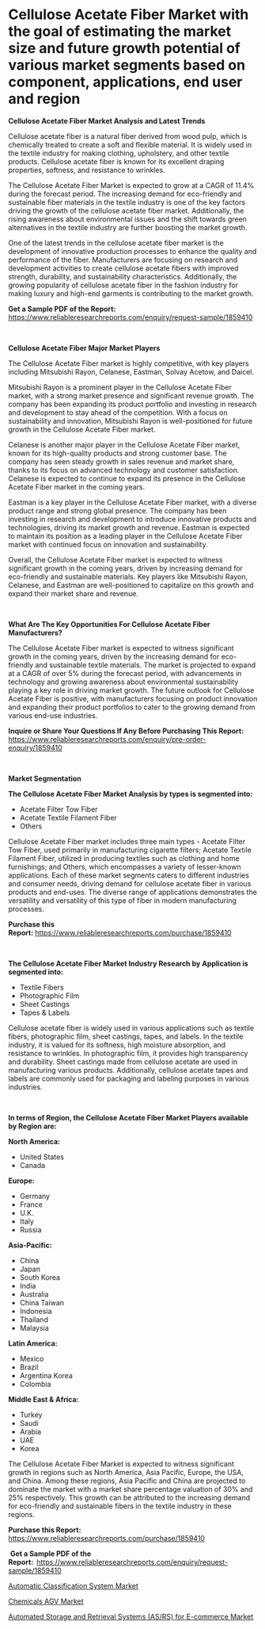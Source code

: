 <p><h1>Cellulose Acetate Fiber Market with the goal of estimating the market size and future growth potential of various market segments based on component, applications, end user and region</h1></p><p><strong>Cellulose Acetate Fiber Market Analysis and Latest Trends</strong></p>
<p><p>Cellulose acetate fiber is a natural fiber derived from wood pulp, which is chemically treated to create a soft and flexible material. It is widely used in the textile industry for making clothing, upholstery, and other textile products. Cellulose acetate fiber is known for its excellent draping properties, softness, and resistance to wrinkles.</p><p>The Cellulose Acetate Fiber Market is expected to grow at a CAGR of 11.4% during the forecast period. The increasing demand for eco-friendly and sustainable fiber materials in the textile industry is one of the key factors driving the growth of the cellulose acetate fiber market. Additionally, the rising awareness about environmental issues and the shift towards green alternatives in the textile industry are further boosting the market growth.</p><p>One of the latest trends in the cellulose acetate fiber market is the development of innovative production processes to enhance the quality and performance of the fiber. Manufacturers are focusing on research and development activities to create cellulose acetate fibers with improved strength, durability, and sustainability characteristics. Additionally, the growing popularity of cellulose acetate fiber in the fashion industry for making luxury and high-end garments is contributing to the market growth.</p></p>
<p><strong>Get a Sample PDF of the Report:&nbsp;</strong> <a href="https://www.reliableresearchreports.com/enquiry/request-sample/1859410">https://www.reliableresearchreports.com/enquiry/request-sample/1859410</a></p>
<p>&nbsp;</p>
<p><strong>Cellulose Acetate Fiber Major Market Players</strong></p>
<p><p>The Cellulose Acetate Fiber market is highly competitive, with key players including Mitsubishi Rayon, Celanese, Eastman, Solvay Acetow, and Daicel.</p><p>Mitsubishi Rayon is a prominent player in the Cellulose Acetate Fiber market, with a strong market presence and significant revenue growth. The company has been expanding its product portfolio and investing in research and development to stay ahead of the competition. With a focus on sustainability and innovation, Mitsubishi Rayon is well-positioned for future growth in the Cellulose Acetate Fiber market.</p><p>Celanese is another major player in the Cellulose Acetate Fiber market, known for its high-quality products and strong customer base. The company has seen steady growth in sales revenue and market share, thanks to its focus on advanced technology and customer satisfaction. Celanese is expected to continue to expand its presence in the Cellulose Acetate Fiber market in the coming years.</p><p>Eastman is a key player in the Cellulose Acetate Fiber market, with a diverse product range and strong global presence. The company has been investing in research and development to introduce innovative products and technologies, driving its market growth and revenue. Eastman is expected to maintain its position as a leading player in the Cellulose Acetate Fiber market with continued focus on innovation and sustainability.</p><p>Overall, the Cellulose Acetate Fiber market is expected to witness significant growth in the coming years, driven by increasing demand for eco-friendly and sustainable materials. Key players like Mitsubishi Rayon, Celanese, and Eastman are well-positioned to capitalize on this growth and expand their market share and revenue.</p></p>
<p>&nbsp;</p>
<p><strong>What Are The Key Opportunities For Cellulose Acetate Fiber Manufacturers?</strong></p>
<p><p>The Cellulose Acetate Fiber market is expected to witness significant growth in the coming years, driven by the increasing demand for eco-friendly and sustainable textile materials. The market is projected to expand at a CAGR of over 5% during the forecast period, with advancements in technology and growing awareness about environmental sustainability playing a key role in driving market growth. The future outlook for Cellulose Acetate Fiber is positive, with manufacturers focusing on product innovation and expanding their product portfolios to cater to the growing demand from various end-use industries.</p></p>
<p><strong>Inquire or Share Your Questions If Any Before Purchasing This Report:</strong> <a href="https://www.reliableresearchreports.com/enquiry/pre-order-enquiry/1859410">https://www.reliableresearchreports.com/enquiry/pre-order-enquiry/1859410</a></p>
<p>&nbsp;</p>
<p><strong>Market Segmentation</strong></p>
<p><strong>The Cellulose Acetate Fiber Market Analysis by types is segmented into:</strong></p>
<p><ul><li>Acetate Filter Tow Fiber</li><li>Acetate Textile Filament Fiber</li><li>Others</li></ul></p>
<p><p>Cellulose Acetate Fiber market includes three main types - Acetate Filter Tow Fiber, used primarily in manufacturing cigarette filters; Acetate Textile Filament Fiber, utilized in producing textiles such as clothing and home furnishings; and Others, which encompasses a variety of lesser-known applications. Each of these market segments caters to different industries and consumer needs, driving demand for cellulose acetate fiber in various products and end-uses. The diverse range of applications demonstrates the versatility and versatility of this type of fiber in modern manufacturing processes.</p></p>
<p><strong>Purchase this Report:&nbsp;</strong><a href="https://www.reliableresearchreports.com/purchase/1859410">https://www.reliableresearchreports.com/purchase/1859410</a></p>
<p>&nbsp;</p>
<p><strong>The Cellulose Acetate Fiber Market Industry Research by Application is segmented into:</strong></p>
<p><ul><li>Textile Fibers</li><li>Photographic Film</li><li>Sheet Castings</li><li>Tapes & Labels</li></ul></p>
<p><p>Cellulose acetate fiber is widely used in various applications such as textile fibers, photographic film, sheet castings, tapes, and labels. In the textile industry, it is valued for its softness, high moisture absorption, and resistance to wrinkles. In photographic film, it provides high transparency and durability. Sheet castings made from cellulose acetate are used in manufacturing various products. Additionally, cellulose acetate tapes and labels are commonly used for packaging and labeling purposes in various industries.</p></p>
<p>&nbsp;</p>
<p><strong>In terms of Region, the Cellulose Acetate Fiber Market Players available by Region are:</strong></p>
<p>
    <p> <strong> North America: </strong>
        <ul>
            <li>United States</li>
            <li>Canada</li>
        </ul>
        </p> 
    <p> <strong> Europe: </strong>
        <ul>
            <li>Germany</li>
            <li>France</li>
            <li>U.K.</li>
            <li>Italy</li>
            <li>Russia</li>
        </ul>
        </p> 
    <p> <strong> Asia-Pacific: </strong>
        <ul>
            <li>China</li>
            <li>Japan</li>
            <li>South Korea</li>
            <li>India</li>
            <li>Australia</li>
            <li>China Taiwan</li>
            <li>Indonesia</li>
            <li>Thailand</li>
            <li>Malaysia</li>
        </ul>
        </p> 
    <p> <strong> Latin America: </strong>
        <ul>
            <li>Mexico</li>
            <li>Brazil</li>
            <li>Argentina Korea</li>
            <li>Colombia</li>
        </ul>
        </p> 
    <p> <strong> Middle East & Africa: </strong>
        <ul>
            <li>Turkey</li>
            <li>Saudi</li>
            <li>Arabia</li>
            <li>UAE</li>
            <li>Korea</li>
        </ul>
    </p>
    </p>
<p><p>The Cellulose Acetate Fiber Market is expected to witness significant growth in regions such as North America, Asia Pacific, Europe, the USA, and China. Among these regions, Asia Pacific and China are projected to dominate the market with a market share percentage valuation of 30% and 25% respectively. This growth can be attributed to the increasing demand for eco-friendly and sustainable fibers in the textile industry in these regions.</p></p>
<p><strong>Purchase this Report: </strong><a href="https://www.reliableresearchreports.com/purchase/1859410">https://www.reliableresearchreports.com/purchase/1859410</a></p>
<p>&nbsp;<strong>Get a Sample PDF of the Report:&nbsp;&nbsp;</strong><a href="https://www.reliableresearchreports.com/enquiry/request-sample/1859410">https://www.reliableresearchreports.com/enquiry/request-sample/1859410</a></p>
<p><strong></strong></p>
<p><p><a href="https://view.publitas.com/reportprime-1/automatic-classification-system-market-size-2023-2030-global-industrial-analysis-key-geographical-regions-market-share-top-key-players-product-types-and-forecast-research-report/">Automatic Classification System Market</a></p><p><a href="https://view.publitas.com/reportprime-1/chemicals-agv-market-size-share-trends-analysis-report-by-material-by-type-by-end-user-by-region-and-segment-forecasts-2023-2030/">Chemicals AGV Market</a></p><p><a href="https://view.publitas.com/reportprime-1/automated-storage-and-retrieval-systems-as-rs-for-e-commerce-market-size-reflecting-a-forecast-till-2030-market-by-type-by-application-and-by-geography/">Automated Storage and Retrieval Systems (AS/RS) for E-commerce Market</a></p></p>